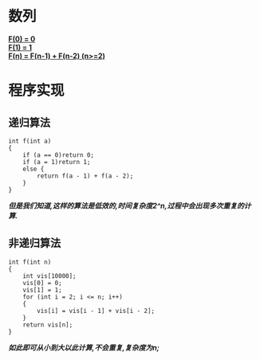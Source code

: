 # 数列
**<u>F(0) = 0  
F(1) = 1  
F(n) = F(n-1) + F(n-2)     (n>=2)</u>**

  

#	程序实现  
## 	递归算法
```
int f(int a)
{
	if (a == 0)return 0;
	if (a = 1)return 1;
	else {
		return f(a - 1) + f(a - 2);
	}
}  
```
***但是我们知道,这样的算法是低效的,时间复杂度2^n,过程中会出现多次重复的计算.***    
## 非递归算法
```
int f(int n)
{
	int vis[10000];
	vis[0] = 0;
	vis[1] = 1;
	for (int i = 2; i <= n; i++)
	{
		vis[i] = vis[i - 1] + vis[i - 2];
	}
	return vis[n];
}
```
***如此即可从小到大以此计算,不会重复,复杂度为n;***